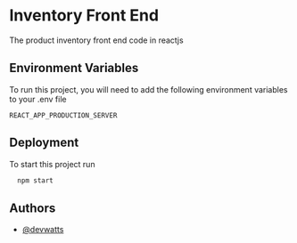 
# Inventory Front End

The product inventory front end code in reactjs

## Environment Variables

To run this project, you will need to add the following environment variables to your .env file

`REACT_APP_PRODUCTION_SERVER`


## Deployment

To start this project run

```bash
  npm start
```

## Authors

- [@devwatts](https://www.github.com/devwatts)

